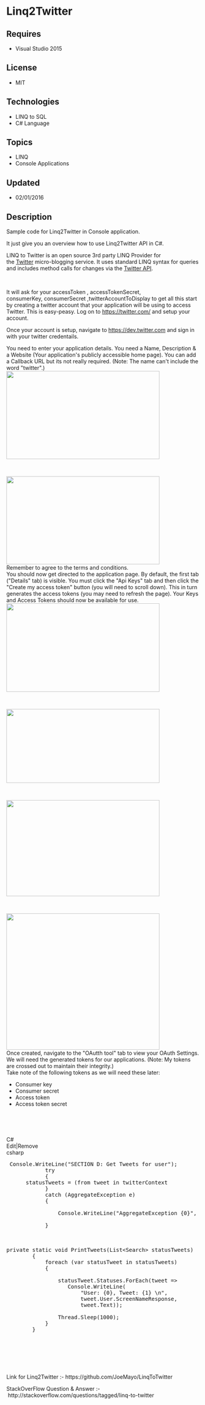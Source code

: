 # Linq2Twitter
## Requires
- Visual Studio 2015
## License
- MIT
## Technologies
- LINQ to SQL
- C# Language
## Topics
- LINQ
- Console Applications
## Updated
- 02/01/2016
## Description

<p>Sample code for Linq2Twitter in Console application.</p>
<p>It just give you an overview how to use Linq2Twitter API in C#.</p>
<p><span>LINQ to Twitter is an open source 3rd party LINQ Provider for the&nbsp;</span><a href="http://twitter.com/">Twitter</a><span>&nbsp;micro-blogging service. It uses standard LINQ syntax for queries and includes method calls for changes via the&nbsp;</span><a href="http://dev.twitter.com/">Twitter
 API</a><span>.</span></p>
<p>&nbsp;</p>
<p>It will ask for your accessToken , accessTokenSecret, &nbsp;<span style="white-space:pre">
</span>consumerKey, consumerSecret ,twitterAccountToDisplay to get all this start by creating a twitter account that your application will be using to access Twitter. This is easy-peasy. Log on to&nbsp;<a href="https://twitter.com/">https://twitter.com/</a>&nbsp;and
 setup your account.</p>
<p>Once your account is setup, navigate to&nbsp;<a href="https://dev.twitter.com/">https://dev.twitter.com</a>&nbsp;and sign in with your twitter credentails.&nbsp;</p>
<div class="separator">You need to enter your application details. You need a Name, Description &amp; a Website (Your application's publicly accessible home page). You can add a Callback URL but its not really required. (Note: The name can't include the word
 &quot;twitter&quot;.)</div>
<div class="separator"><a href="http://1.bp.blogspot.com/-ldsFSYRXGME/Ux02_MLXGPI/AAAAAAAABXk/BhkYJmZNmuI/s1600/2.PNG"><img src="http://1.bp.blogspot.com/-ldsFSYRXGME/Ux02_MLXGPI/AAAAAAAABXk/BhkYJmZNmuI/s1600/2.PNG" border="0" alt="" width="400" height="230"></a></div>
<p>&nbsp;</p>
<div class="separator"><a href="http://4.bp.blogspot.com/-xV70008u0a8/Ux02_e4QUUI/AAAAAAAABXg/ECISM1eYJw0/s1600/3.PNG"><img src="http://4.bp.blogspot.com/-xV70008u0a8/Ux02_e4QUUI/AAAAAAAABXg/ECISM1eYJw0/s1600/3.PNG" border="0" alt="" width="400" height="230"></a></div>
<div class="separator"></div>
<div class="separator"></div>
<div class="separator"></div>
<div class="separator">Remember to agree to the terms and conditions.</div>
<div class="separator"></div>
<div class="separator">You should now get directed to the application page. By default, the first tab (&quot;Details&quot; tab) is visible. You must click the &quot;Api Keys&quot; tab and then click the &quot;Create my access token&quot; button (you will need to scroll down). This in
 turn generates the access tokens (you may need to refresh the page). Your Keys and Access Tokens should now be available for use.</div>
<div class="separator"></div>
<div class="separator"><a href="http://1.bp.blogspot.com/-GaKCAIUT2w0/Ux07S0RrG8I/AAAAAAAABX0/G51TUd8R7Qg/s1600/1.PNG"><img src="http://1.bp.blogspot.com/-GaKCAIUT2w0/Ux07S0RrG8I/AAAAAAAABX0/G51TUd8R7Qg/s1600/1.PNG" border="0" alt="" width="400" height="231"></a></div>
<p>&nbsp;</p>
<div class="separator"><a href="http://2.bp.blogspot.com/-SuvpqryUwKo/Ux07S3DDhrI/AAAAAAAABX4/M26O5jS5Tok/s1600/2.PNG"><img src="http://2.bp.blogspot.com/-SuvpqryUwKo/Ux07S3DDhrI/AAAAAAAABX4/M26O5jS5Tok/s1600/2.PNG" border="0" alt="" width="400" height="193"></a></div>
<p>&nbsp;</p>
<div class="separator"><a href="http://2.bp.blogspot.com/-LK2lmMJXgq4/Ux07S7g8JsI/AAAAAAAABX8/Qupg3u2RomI/s1600/3.PNG"><img src="http://2.bp.blogspot.com/-LK2lmMJXgq4/Ux07S7g8JsI/AAAAAAAABX8/Qupg3u2RomI/s1600/3.PNG" border="0" alt="" width="400" height="251"></a></div>
<p>&nbsp;</p>
<div class="separator"><a href="http://4.bp.blogspot.com/-JicQOZpZ2zw/Ux07ToB91fI/AAAAAAAABYE/qcat0M9q7XA/s1600/4.PNG"><img src="http://4.bp.blogspot.com/-JicQOZpZ2zw/Ux07ToB91fI/AAAAAAAABYE/qcat0M9q7XA/s1600/4.PNG" border="0" alt="" width="400" height="356"></a></div>
<div class="separator"></div>
<div class="separator"></div>
<div class="separator"></div>
<div class="separator"></div>
<div class="separator">Once created, navigate to the &quot;OAutth tool&quot; tab to view your OAuth Settings. We will need the generated tokens for our applications. (Note: My tokens are crossed out to maintain their integrity.)</div>
<div class="separator"></div>
<div class="separator">Take note of the following tokens as we will need these later:</div>
<div class="separator"></div>
<ul>
<li>Consumer key </li><li>Consumer secret </li><li>Access token </li><li>Access token secret </li></ul>
<p>&nbsp;</p>
<p>&nbsp;</p>
<div></div>
<div class="scriptcode">
<div class="pluginEditHolder" pluginCommand="mceScriptCode">
<div class="title"><span>C#</span></div>
<div class="pluginLinkHolder"><span class="pluginEditHolderLink">Edit</span>|<span class="pluginRemoveHolderLink">Remove</span></div>
<span class="hidden">csharp</span>

<div class="preview">
<pre class="csharp">&nbsp;Console.WriteLine(<span class="cs__string">&quot;SECTION&nbsp;D:&nbsp;Get&nbsp;Tweets&nbsp;for&nbsp;user&quot;</span>);&nbsp;
&nbsp;&nbsp;&nbsp;&nbsp;&nbsp;&nbsp;&nbsp;&nbsp;&nbsp;&nbsp;&nbsp;&nbsp;<span class="cs__keyword">try</span>&nbsp;
&nbsp;&nbsp;&nbsp;&nbsp;&nbsp;&nbsp;&nbsp;&nbsp;&nbsp;&nbsp;&nbsp;&nbsp;{&nbsp;
&nbsp;&nbsp;&nbsp;&nbsp;&nbsp;&nbsp;statusTweets&nbsp;=&nbsp;(from&nbsp;tweet&nbsp;<span class="cs__keyword">in</span>&nbsp;twitterContext&nbsp;&nbsp;&nbsp;&nbsp;&nbsp;&nbsp;&nbsp;&nbsp;&nbsp;&nbsp;&nbsp;&nbsp;&nbsp;&nbsp;&nbsp;&nbsp;&nbsp;&nbsp;&nbsp;&nbsp;&nbsp;&nbsp;&nbsp;&nbsp;&nbsp;&nbsp;&nbsp;where&nbsp;tweet.Type&nbsp;==&nbsp;SearchType.Search&nbsp;&amp;&amp;&nbsp;tweet.Query&nbsp;==&nbsp;searchTweet&nbsp;&nbsp;&nbsp;&nbsp;&nbsp;&nbsp;&nbsp;&nbsp;&nbsp;&nbsp;&nbsp;&nbsp;&nbsp;&nbsp;&nbsp;&nbsp;&nbsp;&nbsp;&nbsp;&nbsp;&nbsp;&nbsp;&nbsp;&nbsp;&nbsp;&nbsp;&nbsp;&nbsp;&nbsp;&nbsp;&nbsp;&nbsp;&nbsp;&amp;&amp;&nbsp;tweet.Count&nbsp;==&nbsp;tweetCount&nbsp;&nbsp;&nbsp;&nbsp;&nbsp;&nbsp;&nbsp;&nbsp;&nbsp;&nbsp;&nbsp;&nbsp;&nbsp;&nbsp;&nbsp;&nbsp;&nbsp;&nbsp;&nbsp;&nbsp;&nbsp;&nbsp;&nbsp;&nbsp;&nbsp;&nbsp;&nbsp;&nbsp;&nbsp;&nbsp;&nbsp;&nbsp;&nbsp;select&nbsp;tweet).ToList();&nbsp;
&nbsp;&nbsp;&nbsp;&nbsp;&nbsp;&nbsp;&nbsp;&nbsp;&nbsp;&nbsp;&nbsp;&nbsp;}&nbsp;
&nbsp;&nbsp;&nbsp;&nbsp;&nbsp;&nbsp;&nbsp;&nbsp;&nbsp;&nbsp;&nbsp;&nbsp;<span class="cs__keyword">catch</span>&nbsp;(AggregateException&nbsp;e)&nbsp;
&nbsp;&nbsp;&nbsp;&nbsp;&nbsp;&nbsp;&nbsp;&nbsp;&nbsp;&nbsp;&nbsp;&nbsp;{&nbsp;
&nbsp;
&nbsp;&nbsp;&nbsp;&nbsp;&nbsp;&nbsp;&nbsp;&nbsp;&nbsp;&nbsp;&nbsp;&nbsp;&nbsp;&nbsp;&nbsp;&nbsp;Console.WriteLine(<span class="cs__string">&quot;AggregateException&nbsp;{0}&quot;</span>,&nbsp;e.InnerExceptions[<span class="cs__number">0</span>]);&nbsp;
&nbsp;
&nbsp;&nbsp;&nbsp;&nbsp;&nbsp;&nbsp;&nbsp;&nbsp;&nbsp;&nbsp;&nbsp;&nbsp;}&nbsp;
&nbsp;
&nbsp;
&nbsp;
<span class="cs__keyword">private</span>&nbsp;<span class="cs__keyword">static</span>&nbsp;<span class="cs__keyword">void</span>&nbsp;PrintTweets(List&lt;Search&gt;&nbsp;statusTweets)&nbsp;
&nbsp;&nbsp;&nbsp;&nbsp;&nbsp;&nbsp;&nbsp;&nbsp;{&nbsp;
&nbsp;&nbsp;&nbsp;&nbsp;&nbsp;&nbsp;&nbsp;&nbsp;&nbsp;&nbsp;&nbsp;&nbsp;<span class="cs__keyword">foreach</span>&nbsp;(var&nbsp;statusTweet&nbsp;<span class="cs__keyword">in</span>&nbsp;statusTweets)&nbsp;
&nbsp;&nbsp;&nbsp;&nbsp;&nbsp;&nbsp;&nbsp;&nbsp;&nbsp;&nbsp;&nbsp;&nbsp;{&nbsp;
&nbsp;
&nbsp;&nbsp;&nbsp;&nbsp;&nbsp;&nbsp;&nbsp;&nbsp;&nbsp;&nbsp;&nbsp;&nbsp;&nbsp;&nbsp;&nbsp;&nbsp;statusTweet.Statuses.ForEach(tweet&nbsp;=&gt;&nbsp;
&nbsp;&nbsp;&nbsp;&nbsp;&nbsp;&nbsp;&nbsp;&nbsp;&nbsp;&nbsp;&nbsp;&nbsp;&nbsp;&nbsp;&nbsp;&nbsp;&nbsp;&nbsp;&nbsp;Console.WriteLine(&nbsp;
&nbsp;&nbsp;&nbsp;&nbsp;&nbsp;&nbsp;&nbsp;&nbsp;&nbsp;&nbsp;&nbsp;&nbsp;&nbsp;&nbsp;&nbsp;&nbsp;&nbsp;&nbsp;&nbsp;&nbsp;&nbsp;&nbsp;&nbsp;<span class="cs__string">&quot;User:&nbsp;{0},&nbsp;Tweet:&nbsp;{1}&nbsp;\n&quot;</span>,&nbsp;
&nbsp;&nbsp;&nbsp;&nbsp;&nbsp;&nbsp;&nbsp;&nbsp;&nbsp;&nbsp;&nbsp;&nbsp;&nbsp;&nbsp;&nbsp;&nbsp;&nbsp;&nbsp;&nbsp;&nbsp;&nbsp;&nbsp;&nbsp;tweet.User.ScreenNameResponse,&nbsp;
&nbsp;&nbsp;&nbsp;&nbsp;&nbsp;&nbsp;&nbsp;&nbsp;&nbsp;&nbsp;&nbsp;&nbsp;&nbsp;&nbsp;&nbsp;&nbsp;&nbsp;&nbsp;&nbsp;&nbsp;&nbsp;&nbsp;&nbsp;tweet.Text));&nbsp;
&nbsp;
&nbsp;&nbsp;&nbsp;&nbsp;&nbsp;&nbsp;&nbsp;&nbsp;&nbsp;&nbsp;&nbsp;&nbsp;&nbsp;&nbsp;&nbsp;&nbsp;Thread.Sleep(<span class="cs__number">1000</span>);&nbsp;
&nbsp;&nbsp;&nbsp;&nbsp;&nbsp;&nbsp;&nbsp;&nbsp;&nbsp;&nbsp;&nbsp;&nbsp;}&nbsp;
&nbsp;&nbsp;&nbsp;&nbsp;&nbsp;&nbsp;&nbsp;&nbsp;}</pre>
</div>
</div>
</div>
<div class="endscriptcode">&nbsp;</div>
<p>&nbsp;</p>
<p>&nbsp;</p>
<p>Link for Linq2Twitter :-&nbsp;https://github.com/JoeMayo/LinqToTwitter</p>
<p>StackOverFlow Question &amp; Answer :-&nbsp;http://stackoverflow.com/questions/tagged/linq-to-twitter</p>
